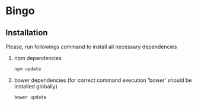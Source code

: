 ﻿# Bingo
## Installation
Please, run followings command to install all necessary dependencies
1. npm dependencies
    ```sh
    npm update
    ```
2. bower dependencies (for correct command execution 'bower' should be installed globally)
    ```sh
    bower update
    ```
